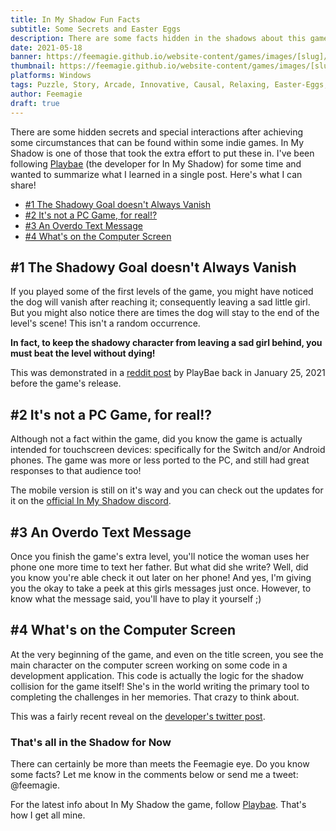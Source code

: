 ```yaml
---
title: In My Shadow Fun Facts
subtitle: Some Secrets and Easter Eggs 
description: There are some facts hidden in the shadows about this game that you might not know, and I'm wanting to share!
date: 2021-05-18
banner: https://feemagie.github.io/website-content/games/images/[slug]/banner.webp
thumbnail: https://feemagie.github.io/website-content/games/images/[slug]/social-card.webp
platforms: Windows
tags: Puzzle, Story, Arcade, Innovative, Causal, Relaxing, Easter-Eggs, Secrets, Facts
author: Feemagie
draft: true
---
```


There are some hidden secrets and special interactions after achieving some circumstances that can be found within some indie games. In My Shadow is one of those that took the extra effort to put these in. I've been following [Playbae](https://playbae.in/) (the developer for In My Shadow) for some time and wanted to summarize what I learned in a single post. Here's what I can share!

- [#1 The Shadowy Goal doesn't Always Vanish](#shadowy-goal)
- [#2 It's not a PC Game, for real!?](#not-pc)
- [#3 An Overdo Text Message](#text-message)
- [#4 What's on the Computer Screen](#computer-screen)
 
<h2 id="shadowy-goal">#1 The Shadowy Goal doesn't Always Vanish</h2>
 
If you played some of the first levels of the game, you might have noticed the dog will vanish after reaching it; consequently leaving a sad little girl. But you might also notice there are times the dog will stay to the end of the level's scene! This isn't a random occurrence.

**In fact, to keep the shadowy character from leaving a sad girl behind, you must beat the level without dying!**

This was demonstrated in a [reddit post](https://www.reddit.com/r/gaming/comments/l4nn72/wanted_to_reward_the_skillful_play_and_wanted_the/) by PlayBae back in January 25, 2021 before the game's release.

<h2 id="not-pc">#2 It's not a PC Game, for real!?</h2>

Although not a fact within the game, did you know the game is actually intended for touchscreen devices: specifically for the Switch and/or Android phones. The game was more or less ported to the PC, and still had great responses to that audience too!

The mobile version is still on it's way and you can check out the updates for it on the [official In My Shadow discord](https://inmyshadow.com/discord).

<h2 id="text-message">#3 An Overdo Text Message</h2>

Once you finish the game's extra level, you'll notice the woman uses her phone one more time to text her father. But what did she write? Well, did you know you're able check it out later on her phone! And yes, I'm giving you the okay to take a peek at this girls messages just once. However, to know what the message said, you'll have to play it yourself ;)

<h2 id="computer-screen">#4 What's on the Computer Screen</h2>

At the very beginning of the game, and even on the title screen, you see the main character on the computer screen working on some code in a development application. This code is actually the logic for the shadow collision for the game itself! She's in the world writing the primary tool to completing the challenges in her memories. That crazy to think about.

This was a fairly recent reveal on the [developer's twitter post](https://twitter.com/playbaegames/status/1395728858654011394).

### That's all in the Shadow for Now

There can certainly be more than meets the Feemagie eye. Do you know some facts? Let me know in the comments below or send me a tweet: @feemagie.

For the latest info about In My Shadow the game, follow [Playbae](https://playbae.in/). That's how I get all mine.